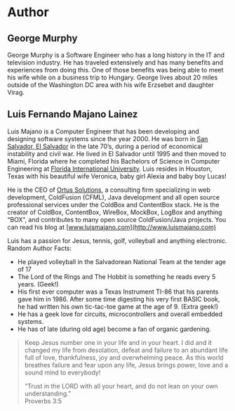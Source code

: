 # Author

## George Murphy

George Murphy is a Software Engineer who has a long history in the IT and television industry. He has traveled extensively and has many benefits and experiences from doing this. One of those benefits was being able to meet his wife while on a business trip to Hungary. George lives about 20 miles outside of the Washington DC area with his wife Erzsebet  and daughter Virag. 

## Luis Fernando Majano Lainez

Luis Majano is a Computer Engineer that has been developing and designing software systems since the year 2000. He was born in [San Salvador, El Salvador](http://en.wikipedia.org/wiki/El_Salvador) in the late 70’s, during a period of economical instability and civil war. He lived in El Salvador until 1995 and then moved to Miami, Florida where he completed his Bachelors of Science in Computer Engineering at [Florida International University](http://fiu.edu). Luis resides in Houston, Texas with his beautiful wife Veronica, baby girl Alexia and baby boy Lucas!

He is the CEO of [Ortus Solutions](http://www.ortussolutions.com), a consulting firm specializing in web development, ColdFusion \(CFML\), Java development and all open source professional services under the ColdBox and ContentBox stack. He is the creator of ColdBox, ContentBox, WireBox, MockBox, LogBox and anything “BOX”, and contributes to many open source ColdFusion/Java projects. You can read his blog at [www.luismajano.com](http://www.luismajano.com)

Luis has a passion for Jesus, tennis, golf, volleyball and anything electronic. Random Author Facts:

* He played volleyball in the Salvadorean National Team at the tender age of 17
* The Lord of the Rings and The Hobbit is something he reads every 5 years. \(Geek!\)
* His first ever computer was a Texas Instrument TI-86 that his parents gave him in 1986. After some time digesting his very first BASIC book, he had written his own tic-tac-toe game at the age of 9. \(Extra geek!\)
* He has a geek love for circuits, microcontrollers and overall embedded systems.
* He has of late \(during old age\) become a fan of organic gardening.

> Keep Jesus number one in your life and in your heart. I did and it changed my life from desolation, defeat and failure to an abundant life full of love, thankfulness, joy and overwhelming peace. As this world breathes failure and fear upon any life, Jesus brings power, love and a sound mind to everybody!
>
> “Trust in the LORD with all your heart, and do not lean on your own understanding.”   
>  Proverbs 3:5

